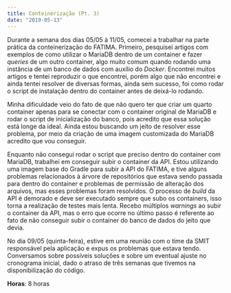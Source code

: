 ```yaml
---
title: Conteinerização (Pt. 3)
date: "2019-05-13"
---
```


Durante a semana dos dias 05/05 à 11/05, comecei a trabalhar na parte prática da conteinerização do FATIMA. Primeiro, pesquisei artigos com exemplos de como utilizar o MariaDB dentro de um container e fazer _queries_ de um outro container, algo muito comum quando rodando uma instância de um banco de dados com auxílio do _Docker_. Encontrei muitos artigos e tentei reproduzir o que encontrei, porém algo que não encontrei e ainda tentei resolver de diversas formas, ainda sem sucesso, foi como rodar o script de instalação dentro do container antes de deixá-lo rodando.

Minha dificuldade veio do fato de que não quero ter que criar um quarto container apenas para se conectar com o container original de MariaDB e rodar o script de inicialização do banco, pois acredito que essa solução está longe da ideal. Ainda estou buscando um jeito de resolver esse problema, por meio da criação de uma imagem customizada do MariaDB acredito que vou conseguir.

Enquanto não consegui rodar o script que preciso dentro do container com MariaDB, trabalhei em conseguir subir o container da API. Estou utilizando uma imagem base do Gradle para subir a API do FATIMA, e tive alguns problemas relacionados à árvore de repositórios que estava sendo passada para dentro do container e problemas de permissão de alteração dos arquivos, mas esses problemas foram resolvidos. O processo de _build_ da API é demorado e deve ser executado sempre que subo os containers, isso torna a realização de testes mais lenta. Recebo múltiplos _warnings_ ao subir o container da API, mas o erro que ocorre no último passo é referente ao fato de não conseguir subir o container do banco de dados do jeito que devia.

No dia 09/05 (quinta-feira), estive em uma reunião com o time da SMIT responsável pela aplicação e expus os problemas que estava tendo. Conversamos sobre possíveis soluções e sobre um eventual ajuste no cronograma inicial, dado o atraso de três semanas que tivemos na disponibilização do código.

**Horas**: 8 horas
